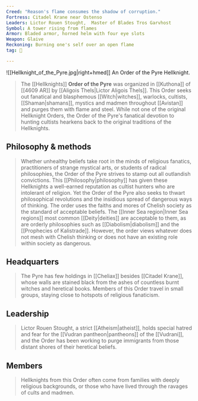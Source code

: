 ```yaml
---
Creed: "Reason's flame consumes the shadow of corruption."
Fortress: Citadel Krane near Ostenso
Leaders: Lictor Rouen Stought,  Master of Blades Tros Garvhost
Symbol: A tower rising from flames
Armor: Bladed armor, horned helm with four eye slots
Weapon: Glaive
Reckoning: Burning one's self over an open flame
tag: 👥

---
```


![[Hellknight_of_the_Pyre.jpg|right+hmed]] 
 An Order of the Pyre Hellknight.
> The [[Hellknights]] **Order of the Pyre** was organized in [[Kuthona]] of [[4609 AR]] by [[Aligois Thels|Lictor Aligois Thels]].  This Order seeks out fanatical and blasphemous [[Witch|witches]], warlocks, cultists, [[Shaman|shamans]], mystics and madmen throughout [[Avistan]] and purges them with flame and steel.  While not one of the original Hellknight Orders, the Order of the Pyre's fanatical devotion to hunting cultists hearkens back to the original traditions of the Hellknights.



## Philosophy & methods

> Whether unhealthy beliefs take root in the minds of religious fanatics, practitioners of strange mystical arts, or students of radical philosophies, the Order of the Pyre strives to stamp out all outlandish convictions. This [[Philosophy|philosophy]] has given these Hellknights a well-earned reputation as cultist hunters who are intolerant of religion. Yet the Order of the Pyre also seeks to thwart philosophical revolutions and the insidious spread of dangerous ways of thinking. The order uses the faiths and mores of Chelish society as the standard of acceptable beliefs. The [[Inner Sea region|Inner Sea regions]] most common [[Deity|deities]] are acceptable to them, as are orderly philosophies such as [[Diabolism|diabolism]] and the [[Prophecies of Kalistrade]]. However, the order views whatever does not mesh with Chelish thinking or does not have an existing role within society as dangerous.


## Headquarters

> The Pyre has few holdings in [[Cheliax]] besides [[Citadel Krane]], whose walls are stained black from the ashes of countless burnt witches and heretical books.  Members of this Order travel in small groups, staying close to hotspots of religious fanaticism.


## Leadership

> Lictor Rouen Stought, a strict [[Atheism|atheist]], holds special hatred and fear for the [[Vudran pantheon|pantheons]] of the [[Vudrani]], and the Order has been working to purge immigrants from those distant shores of their heretical beliefs.


## Members

> Hellknights from this Order often come from families with deeply religious backgrounds, or those who have lived through the ravages of cults and madmen.







